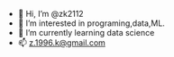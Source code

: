 - 👋 Hi, I’m @zk2112
- 👀 I’m interested in programing,data,ML.
- 🌱 I’m currently learning data science
- 📫 z.1996.k@gmail.com

<!---
zk2112/zk2112 is a ✨ special ✨ repository because its `README.md` (this file) appears on your GitHub profile.
You can click the Preview link to take a look at your changes.
--->
